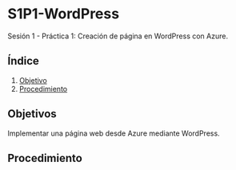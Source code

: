 # S1P1-WordPress
Sesión 1 - Práctica 1: Creación de página en WordPress con Azure.

## Índice
1. [Objetivo](##Objetivo)
2. [Procedimiento](##Procedimiento)

## Objetivos
Implementar una página web desde Azure mediante WordPress.

## Procedimiento


